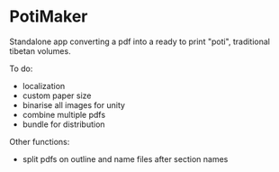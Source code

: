 # PotiMaker
Standalone app converting a pdf into a ready to print "poti", traditional tibetan volumes.

To do:
- localization
- custom paper size
- binarise all images for unity
- combine multiple pdfs
- bundle for distribution

Other functions:
- split pdfs on outline and name files after section names
